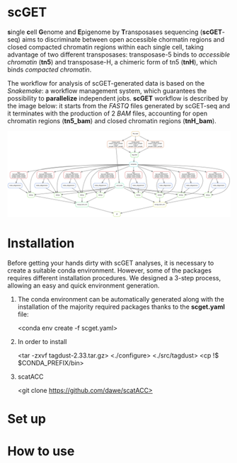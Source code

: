# scGET
**s**ingle **c**ell **G**enome and **E**pigenome by **T**ransposases sequencing (**scGET**-seq) aims to discriminate between open accessible chormatin regions and closed compacted chromatin regions within each single cell, taking advantage of two different transposases: transposase-5 binds to *accessible chromatin* (**tn5**) and transposase-H, a chimeric form of tn5 (**tnH**), which binds *compacted chromatin*.


The workflow for analysis of scGET-generated data is based on the *Snakemake*: a workflow management system, which guarantees the possibility to **parallelize** independent jobs. **scGET** workflow is described by the image below: it starts from the *FASTQ* files generated by scGET-seq and it terminates with the production of 2 *BAM* files, accounting for open chromatin regions (**tn5_bam**) and closed chromatin regions (**tnH_bam**).


 ![dag](dag.svg)
 
 
# Installation
Before getting your hands dirty with scGET analyses, it is necessary to create a suitable conda environment. However, some of the packages requires different installation procedures. We designed a 3-step process, allowing an easy and quick environment generation.


1. The conda environment can be automatically generated along with the installation of the majority required packages thanks to the **scget.yaml** file:


	<conda env create -f scget.yaml>
	<conda activate scget>


2. In order to install 


	<tar -zxvf tagdust-2.33.tar.gz> 
	<cd tagdust>
	<./configure> 
	<make>
	<make check>
	<./src/tagdust>
	<cp !$ $CONDA_PREFIX/bin>


3. scatACC


	<git clone https://github.com/dawe/scatACC>


# Set up


# How to use
